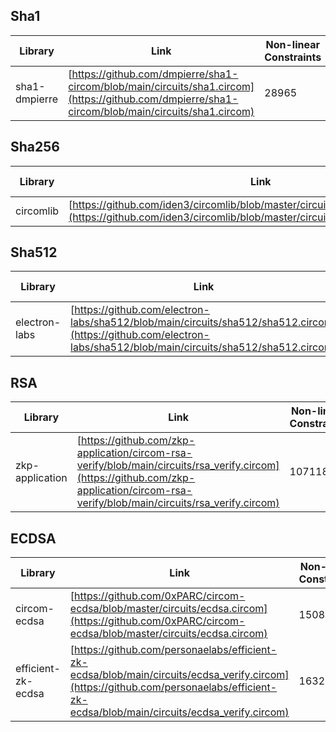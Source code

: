 

## **Sha1**
| Library          | Link                                                                   | Non-linear Constraints |
|---------------|------------------------------------------------------------------------|------------------------|
| sha1-dmpierre | [https://github.com/dmpierre/sha1-circom/blob/main/circuits/sha1.circom](https://github.com/dmpierre/sha1-circom/blob/main/circuits/sha1.circom) | 28965                 |

## **Sha256**
| Library    | Link                                                                                           | Non-linear Constraints |
|------------|------------------------------------------------------------------------------------------------|------------------------|
| circomlib  | [https://github.com/iden3/circomlib/blob/master/circuits/sha256/sha256.circom](https://github.com/iden3/circomlib/blob/master/circuits/sha256/sha256.circom) | 29380                 |

## **Sha512**
| Library    | Link                                                                                           | Non-linear Constraints |
|------------|------------------------------------------------------------------------------------------------|------------------------|
| electron-labs  | [https://github.com/electron-labs/sha512/blob/main/circuits/sha512/sha512.circom](https://github.com/electron-labs/sha512/blob/main/circuits/sha512/sha512.circom) | 74696                 |

## **RSA**
| Library    | Link                                                                                           | Non-linear Constraints |
|------------|------------------------------------------------------------------------------------------------|------------------------|
| zkp-application  | [https://github.com/zkp-application/circom-rsa-verify/blob/main/circuits/rsa_verify.circom](https://github.com/zkp-application/circom-rsa-verify/blob/main/circuits/rsa_verify.circom) | 1071188                 |

## **ECDSA**
| Library    | Link                                                                                           | Non-linear Constraints |
|------------|------------------------------------------------------------------------------------------------|------------------------|
| circom-ecdsa  | [https://github.com/0xPARC/circom-ecdsa/blob/master/circuits/ecdsa.circom](https://github.com/0xPARC/circom-ecdsa/blob/master/circuits/ecdsa.circom) | 1508904                 |
| efficient-zk-ecdsa | [https://github.com/personaelabs/efficient-zk-ecdsa/blob/main/circuits/ecdsa_verify.circom](https://github.com/personaelabs/efficient-zk-ecdsa/blob/main/circuits/ecdsa_verify.circom) | 163239                 |
